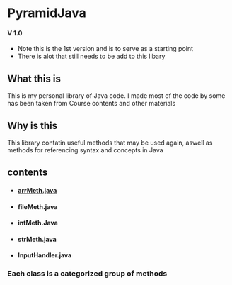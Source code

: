# PyramidJava
#### V 1.0
- Note this is the 1st version and is to serve as a starting point
- There is alot that still needs to be add to this libary

## What this is
This is my personal library of Java code. I made most of the code by some has been taken from Course contents and other materials

## Why is this
This library contatin useful methods that may be used again, aswell as methods for referencing syntax  and concepts in Java

## contents
- #### [arrMeth.java](https://github.com/Lightmean03/pyramidJava/blob/main/arrMeth.java)
- #### fileMeth.java
- #### intMeth.Java
- #### strMeth.java
- #### InputHandler.java

### Each class is a categorized group of methods 

